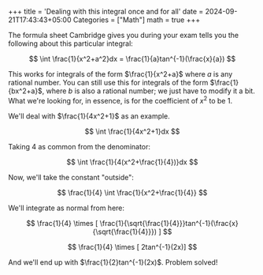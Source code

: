 +++
title = 'Dealing with this integral once and for all'
date = 2024-09-21T17:43:43+05:00
Categories = ["Math"]
math = true
+++

The formula sheet Cambridge gives you during your exam tells you the following about this particular integral:

$$ \int \frac{1}{x^2+a^2}dx = \frac{1}{a}tan^{-1}(\frac{x}{a}) $$

This works for integrals of the form $\frac{1}{x^2+a}$ where $a$ is any rational number. You can still use this for integrals of the form $\frac{1}{bx^2+a}$, where $b$ is also a rational number; we just have to modify it a bit. What we're looking for, in essence, is for the coefficient of $x^2$ to be $1$.

We'll deal with $\frac{1}{4x^2+1}$ as an example.

$$ \int \frac{1}{4x^2+1}dx $$

Taking $4$ as common from the denominator:

$$ \int \frac{1}{4(x^2+\frac{1}{4})}dx $$

Now, we'll take the constant "outside":

$$ \frac{1}{4} \int \frac{1}{x^2+\frac{1}{4}} $$

We'll integrate as normal from here:

$$ \frac{1}{4} \times [ \frac{1}{\sqrt{\frac{1}{4}}}tan^{-1}(\frac{x}{\sqrt{\frac{1}{4}}}) ] $$

$$ \frac{1}{4} \times [ 2tan^{-1}(2x)] $$

And we'll end up with $\frac{1}{2}tan^{-1}(2x)$. Problem solved!
